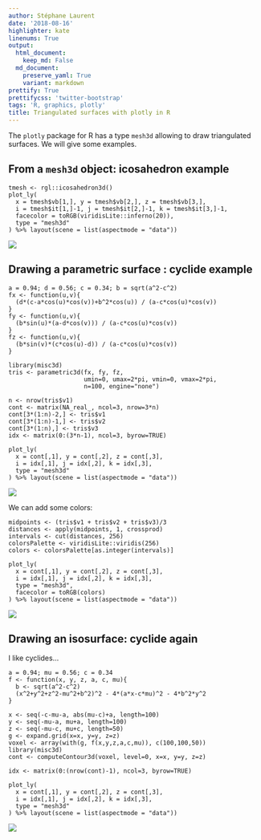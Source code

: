 ```yaml
---
author: Stéphane Laurent
date: '2018-08-16'
highlighter: kate
linenums: True
output:
  html_document:
    keep_md: False
  md_document:
    preserve_yaml: True
    variant: markdown
prettify: True
prettifycss: 'twitter-bootstrap'
tags: 'R, graphics, plotly'
title: Triangulated surfaces with plotly in R
---
```


The `plotly` package for R has a type `mesh3d` allowing to draw
triangulated surfaces. We will give some examples.

From a `mesh3d` object: icosahedron example
-------------------------------------------

``` {.r}
tmesh <- rgl::icosahedron3d()
plot_ly(
  x = tmesh$vb[1,], y = tmesh$vb[2,], z = tmesh$vb[3,],
  i = tmesh$it[1,]-1, j = tmesh$it[2,]-1, k = tmesh$it[3,]-1,
  facecolor = toRGB(viridisLite::inferno(20)),
  type = "mesh3d"
) %>% layout(scene = list(aspectmode = "data"))
```

![](figures/icosahedron.png)

Drawing a parametric surface : cyclide example
----------------------------------------------

``` {.r}
a = 0.94; d = 0.56; c = 0.34; b = sqrt(a^2-c^2)
fx <- function(u,v){
  (d*(c-a*cos(u)*cos(v))+b^2*cos(u)) / (a-c*cos(u)*cos(v))
}
fy <- function(u,v){
  (b*sin(u)*(a-d*cos(v))) / (a-c*cos(u)*cos(v))
}
fz <- function(u,v){
  (b*sin(v)*(c*cos(u)-d)) / (a-c*cos(u)*cos(v))
}

library(misc3d)
tris <- parametric3d(fx, fy, fz, 
                     umin=0, umax=2*pi, vmin=0, vmax=2*pi, 
                     n=100, engine="none")

n <- nrow(tris$v1)
cont <- matrix(NA_real_, ncol=3, nrow=3*n)
cont[3*(1:n)-2,] <- tris$v1
cont[3*(1:n)-1,] <- tris$v2
cont[3*(1:n),] <- tris$v3
idx <- matrix(0:(3*n-1), ncol=3, byrow=TRUE)

plot_ly(
  x = cont[,1], y = cont[,2], z = cont[,3],
  i = idx[,1], j = idx[,2], k = idx[,3],
  type = "mesh3d"
) %>% layout(scene = list(aspectmode = "data"))
```

![](figures/cyclide_parametric.png)

We can add some colors:

``` {.r}
midpoints <- (tris$v1 + tris$v2 + tris$v3)/3
distances <- apply(midpoints, 1, crossprod)
intervals <- cut(distances, 256)
colorsPalette <- viridisLite::viridis(256)
colors <- colorsPalette[as.integer(intervals)]

plot_ly(
  x = cont[,1], y = cont[,2], z = cont[,3],
  i = idx[,1], j = idx[,2], k = idx[,3],
  type = "mesh3d",
  facecolor = toRGB(colors)
) %>% layout(scene = list(aspectmode = "data"))
```

![](figures/cyclide_parametric_colored.png)

Drawing an isosurface: cyclide again
------------------------------------

I like cyclides...

``` {.r}
a = 0.94; mu = 0.56; c = 0.34
f <- function(x, y, z, a, c, mu){
  b <- sqrt(a^2-c^2)
  (x^2+y^2+z^2-mu^2+b^2)^2 - 4*(a*x-c*mu)^2 - 4*b^2*y^2
}

x <- seq(-c-mu-a, abs(mu-c)+a, length=100) 
y <- seq(-mu-a, mu+a, length=100)
z <- seq(-mu-c, mu+c, length=50) 
g <- expand.grid(x=x, y=y, z=z)
voxel <- array(with(g, f(x,y,z,a,c,mu)), c(100,100,50))
library(misc3d)
cont <- computeContour3d(voxel, level=0, x=x, y=y, z=z)

idx <- matrix(0:(nrow(cont)-1), ncol=3, byrow=TRUE)

plot_ly(
  x = cont[,1], y = cont[,2], z = cont[,3],
  i = idx[,1], j = idx[,2], k = idx[,3],
  type = "mesh3d"
) %>% layout(scene = list(aspectmode = "data"))
```

![](figures/cyclide_isosurface.png)
